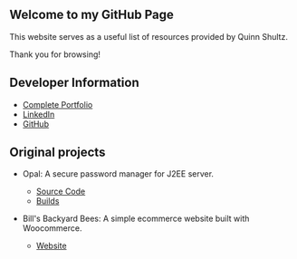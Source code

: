## Welcome to my GitHub Page

This website serves as a useful list of resources provided by Quinn Shultz.

Thank you for browsing!


## Developer Information

* [Complete Portfolio](http://quinnshultz.com/)
* [LinkedIn](https://www.linkedin.com/in/quinn-shultz/)
* [GitHub](https://github.com/quinnshultz/)


## Original projects

* Opal: A secure password manager for J2EE server.
  * [Source Code](https://github.com/quinnshultz/opal/)
  * [Builds](http://ci.quinnshultz.com/job/Opal/)

* Bill's Backyard Bees: A simple ecommerce website built with Woocommerce.
  * [Website](https://billsbackyardbees.com/)
